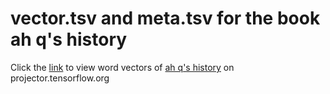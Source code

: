 # vector.tsv and meta.tsv for the book ah q's history  
Click the [link](https://projector.tensorflow.org/?config=https://gist.githubusercontent.com/sekewei/047f5b45e91b8aed1858970b511f50c3/raw/18ff9ba5f793d4f06d3b51799565cec524232376/aqiu_projector_config.json) to view word vectors of [ah q's history](https://www.gutenberg.org/files/25332/25332-0.txt) on projector.tensorflow.org

